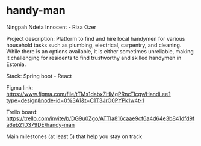 # handy-man
Ningpah Ndeta Innocent - Riza Ozer

Project description:
Platform to find and hire local handymen for various household tasks such as plumbing, electrical, carpentry, and cleaning.
While there is an options available, it is either sometimes unreliable, making it challenging for residents to find trustworthy and skilled handymen in Estonia.

Stack:
Spring boot - React

Figma link:
https://www.figma.com/file/tTMs1dabxZHMgPRncTlcgy/Handi.ee?type=design&node-id=0%3A1&t=C1T3JrO0PYPk1w4t-1

Trello board:
https://trello.com/invite/b/DG9u0Zgo/ATTIa816caae9cf6a4d64e3b841dfd9fa6eb21D379DE/handy-man


Main milestones (at least 5) that help you stay on track
